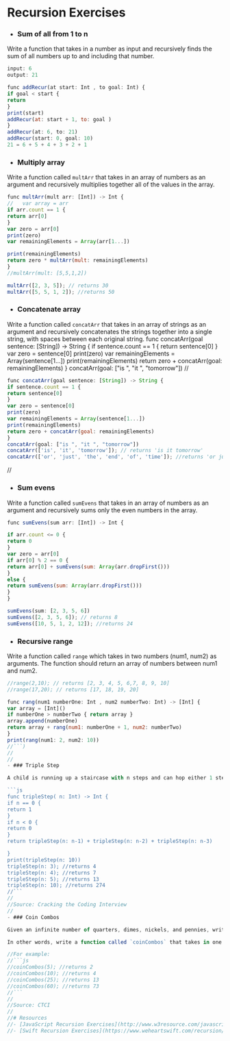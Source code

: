 
# Recursion Exercises

- ### Sum of all from 1 to n

Write a function that takes in a number as input and recursively finds the sum of all numbers up to and including that number.

```js
input: 6
output: 21

func addRecur(at start: Int , to goal: Int) {
if goal < start {
return
}
print(start)
addRecur(at: start + 1, to: goal )
}
addRecur(at: 6, to: 21)
addRecur(start: 0, goal: 10)
21 = 6 + 5 + 4 + 3 + 2 + 1
```


- ### Multiply array

Write a function called `multArr` that takes in an array of numbers as an argument and recursively multiplies together all of the values in the array.

```js
func multArr(mult arr: [Int]) -> Int {
//   var array = arr
if arr.count == 1 {
return arr[0]
}
var zero = arr[0]
print(zero)
var remainingElements = Array(arr[1...])

print(remainingElements)
return zero * multArr(mult: remainingElements)
}
//multArr(mult: [5,5,1,2])

multArr([2, 3, 5]); // returns 30
multArr([5, 5, 1, 2]); //returns 50
```

- ### Concatenate array

Write a function called `concatArr` that takes in an array of strings as an argument and recursively concatenates the strings together into a single string, with spaces between each original string.
func concatArr(goal sentence: [String]) -> String {
if sentence.count == 1 {
return sentence[0]
}
var zero = sentence[0]
print(zero)
var remainingElements = Array(sentence[1...])
print(remainingElements)
return zero + concatArr(goal: remainingElements)
}
concatArr(goal: ["is ", "it ", "tomorrow"])
//
```js
func concatArr(goal sentence: [String]) -> String {
if sentence.count == 1 {
return sentence[0]
}
var zero = sentence[0]
print(zero)
var remainingElements = Array(sentence[1...])
print(remainingElements)
return zero + concatArr(goal: remainingElements)
}
concatArr(goal: ["is ", "it ", "tomorrow"])
concatArr(['is', 'it', 'tomorrow']); // returns 'is it tomorrow'
concatArr(['or', 'just', 'the', 'end', 'of', 'time']); //returns 'or just the end of time'
```
//
- ### Sum evens

Write a function called `sumEvens` that takes in an array of numbers as an argument and recursively sums only the even numbers in the array.

```js
func sumEvens(sum arr: [Int]) -> Int {

if arr.count <= 0 {
return 0
}
var zero = arr[0]
if arr[0] % 2 == 0 {
return arr[0] + sumEvens(sum: Array(arr.dropFirst()))
}
else {
return sumEvens(sum: Array(arr.dropFirst()))
}
}

sumEvens(sum: [2, 3, 5, 6])
sumEvens([2, 3, 5, 6]); // returns 8
sumEvens([10, 5, 1, 2, 12]); //returns 24
```

- ### Recursive range

Write a function called `range` which takes in two numbers (num1, num2) as arguments. The function should return an array of numbers between num1 and num2.

```js
//range(2,10); // returns [2, 3, 4, 5, 6,7, 8, 9, 10]
//range(17,20); // returns [17, 18, 19, 20]

func rang(num1 numberOne: Int , num2 numberTwo: Int) -> [Int] {
var array = [Int]()
if numberOne > numberTwo { return array }
array.append(numberOne)
return array + rang(num1: numberOne + 1, num2: numberTwo)
}
print(rang(num1: 2, num2: 10))
//```)
//
//
- ### Triple Step

A child is running up a staircase with n steps and can hop either 1 step 2 steps or 3 steps at a time. Write a function called 'tripleStep', that takes in an argument `n` that represents the number of steps in the staircase, and returns a count of how many possible ways the child can run up the stairs.

```js
func tripleStep( n: Int) -> Int {
if n == 0 {
return 1
}
if n < 0 {
return 0
}
return tripleStep(n: n-1) + tripleStep(n: n-2) + tripleStep(n: n-3)

}
print(tripleStep(n: 10))
tripleStep(n: 3); //returns 4
tripleStep(n: 4); //returns 7
tripleStep(n: 5); //returns 13
tripleStep(n: 10); //returns 274
//```
//
//Source: Cracking the Coding Interview
//
- ### Coin Combos

Given an infinite number of quarters, dimes, nickels, and pennies, write code to calculate the number of possible ways of giving exact change for `n` cents.

In other words, write a function called `coinCombos` that takes in one argument: `n`, which represents the total amount of money (in cents) that you need to make change for. Your function should return the amount of possible combinations you can make to return that exact amount of change.

//For example:
//```js
//coinCombos(5); //returns 2
//coinCombos(10); //returns 4
//coinCombos(25); //returns 13
//coinCombos(60); //returns 73
//```
//
//Source: CTCI
//
//# Resources
//- [JavaScript Recursion Exercises](http://www.w3resource.com/javascript-exercises/javascript-recursion-functions-exercises.php)
//- [Swift Recursion Exercises](https://www.weheartswift.com/recursion/)
